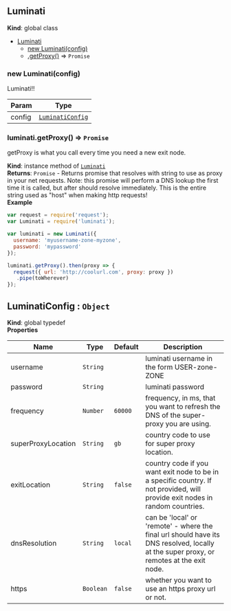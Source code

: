 <a name="Luminati"></a>
## Luminati
**Kind**: global class  

* [Luminati](#Luminati)
    * [new Luminati(config)](#new_Luminati_new)
    * [.getProxy()](#Luminati+getProxy) ⇒ <code>Promise</code>

<a name="new_Luminati_new"></a>
### new Luminati(config)
Luminati!!


| Param | Type |
| --- | --- |
| config | <code>[LuminatiConfig](#LuminatiConfig)</code> | 

<a name="Luminati+getProxy"></a>
### luminati.getProxy() ⇒ <code>Promise</code>
getProxy is what you call every time you need a new exit node.

**Kind**: instance method of <code>[Luminati](#Luminati)</code>  
**Returns**: <code>Promise</code> - Returns promise that resolves with string to use as proxy in your
net requests.
Note: this promise will perform a DNS lookup the first time it is called, but after
should resolve immediately. This is the entire string used as "host" when
making http requests!  
**Example**  
```js
var request = require('request');
var Luminati = require('luminati');

var luminati = new Luminati({
  username: 'myusername-zone-myzone',
  password: 'mypassword'
});

luminati.getProxy().then(proxy => {
  request({ url: 'http://coolurl.com', proxy: proxy })
   .pipe(toWherever)
});
```
<a name="LuminatiConfig"></a>
## LuminatiConfig : <code>Object</code>
**Kind**: global typedef  
**Properties**

| Name | Type | Default | Description |
| --- | --- | --- | --- |
| username | <code>String</code> |  | luminati username in the form USER-zone-ZONE |
| password | <code>String</code> |  | luminati password |
| frequency | <code>Number</code> | <code>60000</code> | frequency, in ms, that you want to refresh the DNS of the super-proxy you are using. |
| superProxyLocation | <code>String</code> | <code>gb</code> | country code to use for super proxy location. |
| exitLocation | <code>String</code> | <code>false</code> | country code if you want exit node to be in a specific country. If not provided, will provide exit nodes in random countries. |
| dnsResolution | <code>String</code> | <code>local</code> | can be 'local' or 'remote' - where the final url should have its DNS resolved, locally at the super proxy, or remotes at the exit node. |
| https | <code>Boolean</code> | <code>false</code> | whether you want to use an https proxy url or not. |

